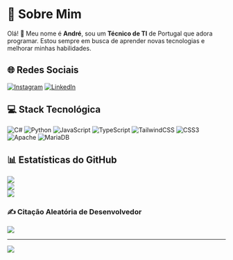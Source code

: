 # 💫 Sobre Mim
Olá! 👋 Meu nome é **André**, sou um **Técnico de TI** de Portugal que adora programar. Estou sempre em busca de aprender novas tecnologias e melhorar minhas habilidades.

## 🌐 Redes Sociais
[![Instagram](https://img.shields.io/badge/Instagram-%23E4405F.svg?logo=Instagram&logoColor=white)](https://instagram.com/_a.nicolau_) 
[![LinkedIn](https://img.shields.io/badge/LinkedIn-%230A66C2.svg?logo=LinkedIn&logoColor=white)]([https://www.linkedin.com/in/seu-perfil/](https://www.linkedin.com/in/andr%C3%A9-nicolau-56a2a21b0/)) 

## 💻 Stack Tecnológica
![C#](https://img.shields.io/badge/c%23-%23239120.svg?style=for-the-badge&logo=csharp&logoColor=white) 
![Python](https://img.shields.io/badge/python-3670A0?style=for-the-badge&logo=python&logoColor=ffdd54) 
![JavaScript](https://img.shields.io/badge/javascript-%23323330.svg?style=for-the-badge&logo=javascript&logoColor=%23F7DF1E) 
![TypeScript](https://img.shields.io/badge/typescript-%23007ACC.svg?style=for-the-badge&logo=typescript&logoColor=white) 
![TailwindCSS](https://img.shields.io/badge/tailwindcss-%2338B2AC.svg?style=for-the-badge&logo=tailwind-css&logoColor=white) 
![CSS3](https://img.shields.io/badge/css3-%231572B6.svg?style=for-the-badge&logo=css3&logoColor=white) 
![Apache](https://img.shields.io/badge/apache-%23D42029.svg?style=for-the-badge&logo=apache&logoColor=white) 
![MariaDB](https://img.shields.io/badge/MariaDB-003545?style=for-the-badge&logo=mariadb&logoColor=white)

## 📊 Estatísticas do GitHub
![](https://github-readme-stats.vercel.app/api?username=AndreNicolau&theme=dark&hide_border=false&include_all_commits=false&count_private=false)<br/>
![](https://nirzak-streak-stats.vercel.app/?user=AndreNicolau&theme=dark&hide_border=false)<br/>
![](https://github-readme-stats.vercel.app/api/top-langs/?username=AndreNicolau&theme=dark&hide_border=false&include_all_commits=false&count_private=false&layout=compact)

### ✍️ Citação Aleatória de Desenvolvedor
![](https://quotes-github-readme.vercel.app/api?type=horizontal&theme=dark)

---

[![](https://visitcount.itsvg.in/api?id=AndreNicolau&icon=0&color=0)](https://visitcount.itsvg.in)

<!-- Orgulhosamente criado com GPRM ( https://gprm.itsvg.in ) -->
